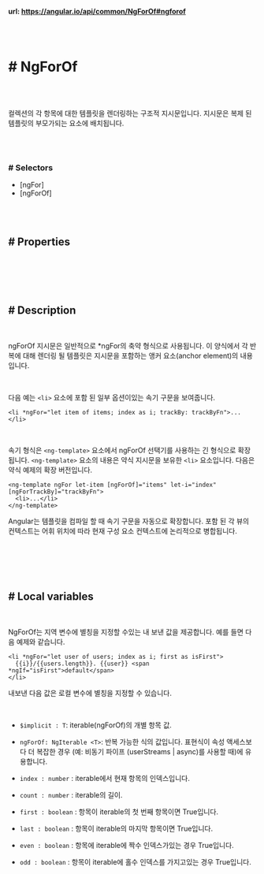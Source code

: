 **url: https://angular.io/api/common/NgForOf#ngforof**

<br>
<br>

# # NgForOf

<br>
<br>

컬렉션의 각 항목에 대한 템플릿을 렌더링하는 구조적 지시문입니다. 지시문은 복제 된 템플릿의 부모가되는 요소에 배치됩니다.

<br>
<br>

### # Selectors

- [ngFor]
- [ngForOf]

<br>
<br>

## # Properties

<br>
<br>
<br>
<br>

## # Description

<br>

ngForOf 지시문은 일반적으로 \*ngFor의 축약 형식으로 사용됩니다. 이 양식에서 각 반복에 대해 렌더링 될 템플릿은 지시문을 포함하는 앵커 요소(anchor element)의 내용입니다.

<br>

다음 예는 `<li>` 요소에 포함 된 일부 옵션이있는 속기 구문을 보여줍니다.

```
<li *ngFor="let item of items; index as i; trackBy: trackByFn">...</li>
```

<br>

속기 형식은 `<ng-template>` 요소에서 ngForOf 선택기를 사용하는 긴 형식으로 확장됩니다. `<ng-template>` 요소의 내용은 약식 지시문을 보유한 `<li>` 요소입니다. 다음은 약식 예제의 확장 버전입니다.

```
<ng-template ngFor let-item [ngForOf]="items" let-i="index" [ngForTrackBy]="trackByFn">
  <li>...</li>
</ng-template>
```

Angular는 템플릿을 컴파일 할 때 속기 구문을 자동으로 확장합니다. 포함 된 각 뷰의 컨텍스트는 어휘 위치에 따라 현재 구성 요소 컨텍스트에 논리적으로 병합됩니다.

<br>
<br>
<br>
<br>

## # Local variables

<br>

NgForOf는 지역 변수에 별칭을 지정할 수있는 내 보낸 값을 제공합니다. 예를 들면 다음 예제와 같습니다.

```
<li *ngFor="let user of users; index as i; first as isFirst">
  {{i}}/{{users.length}}. {{user}} <span *ngIf="isFirst">default</span>
</li>
```

내보낸 다음 값은 로컬 변수에 별칭을 지정할 수 있습니다.

<br>

- `$implicit : T`: iterable(ngForOf)의 개별 항목 값.

- `ngForOf: NgIterable <T>`: 반복 가능한 식의 값입니다. 표현식이 속성 액세스보다 더 복잡한 경우 (예: 비동기 파이프 (userStreams | async)를 사용할 때)에 유용합니다.

- `index : number` : iterable에서 현재 항목의 인덱스입니다.

- `count : number` : iterable의 길이.

- `first : boolean` : 항목이 iterable의 첫 번째 항목이면 True입니다.

- `last : boolean` : 항목이 iterable의 마지막 항목이면 True입니다.

- `even : boolean` : 항목에 iterable에 짝수 인덱스가있는 경우 True입니다.

- `odd : boolean` : 항목이 iterable에 홀수 인덱스를 가지고있는 경우 True입니다.
